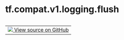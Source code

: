 <div itemscope itemtype="http://developers.google.com/ReferenceObject">
<meta itemprop="name" content="tf.compat.v1.logging.flush" />
<meta itemprop="path" content="Stable" />
</div>

# tf.compat.v1.logging.flush

<!-- Insert buttons and diff -->

<table class="tfo-notebook-buttons tfo-api nocontent" align="left">
<td>
  <a target="_blank" href="https://github.com/tensorflow/tensorflow/blob/r2.2/tensorflow/python/platform/tf_logging.py#L204-L206">
    <img src="https://www.tensorflow.org/images/GitHub-Mark-32px.png" />
    View source on GitHub
  </a>
</td>
</table>





<pre class="devsite-click-to-copy prettyprint lang-py tfo-signature-link">
<code>tf.compat.v1.logging.flush()
</code></pre>



<!-- Placeholder for "Used in" -->
